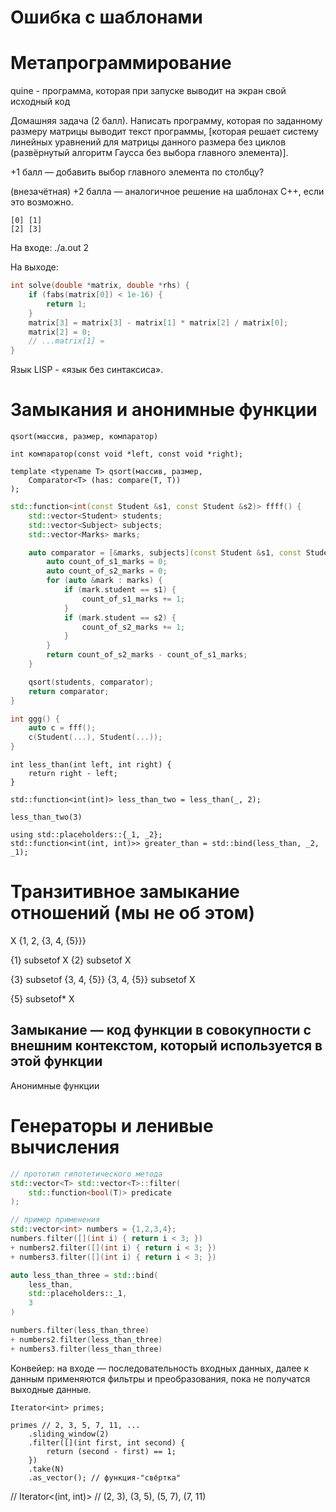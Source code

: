 # Ошибка с шаблонами

# Метапрограммирование

quine - программа, которая при запуске выводит на экран свой исходный код

Домашняя задача (2 балл). Написать программу, которая по заданному размеру матрицы выводит текст программы, [которая решает систему линейных уравнений для матрицы данного размера без циклов (развёрнутый алгоритм Гаусса без выбора главного элемента)].

+1 балл — добавить выбор главного элемента по столбцу?

(внезачётная) +2 балла — аналогичное решение на шаблонах C++, если это возможно.

```
[0] [1]
[2] [3]
```

На входе: ./a.out 2

На выходе:
```c
int solve(double *matrix, double *rhs) {
    if (fabs(matrix[0]) < 1e-16) {
        return 1;
    }
    matrix[3] = matrix[3] - matrix[1] * matrix[2] / matrix[0];
    matrix[2] = 0;
    // ...matrix[1] = 
}
```

Язык LISP - «язык без синтаксиса».

# Замыкания и анонимные функции

```
qsort(массив, размер, компаратор)
```

```
int компаратор(const void *left, const void *right);
```

```
template <typename T> qsort(массив, размер,
    Comparator<T> (has: compare(T, T))
);
```

```c++
std::function<int(const Student &s1, const Student &s2)> ffff() {
    std::vector<Student> students;
    std::vector<Subject> subjects;
    std::vector<Marks> marks;

    auto comparator = [&marks, subjects](const Student &s1, const Student &s2) -> int {
        auto count_of_s1_marks = 0;
        auto count_of_s2_marks = 0;
        for (auto &mark : marks) {
            if (mark.student == s1) {
                count_of_s1_marks += 1;
            }
            if (mark.student == s2) {
                count_of_s2_marks += 1;
            }
        }
        return count_of_s2_marks - count_of_s1_marks;
    }

    qsort(students, comparator);
    return comparator;
}

int ggg() {
    auto c = fff();
    c(Student(...), Student(...));
}
```


```
int less_than(int left, int right) {
    return right - left;
}

std::function<int(int)> less_than_two = less_than(_, 2);

less_than_two(3)

using std::placeholders::{_1, _2};
std::function<int(int, int)>> greater_than = std::bind(less_than, _2, _1);
```

# Транзитивное замыкание отношений (мы не об этом)
X {1, 2, {3, 4, {5}}}

{1} subsetof X
{2} subsetof X

{3} subsetof {3, 4, {5}}
{3, 4, {5}} subsetof X

{5} subsetof* X

## Замыкание — код функции в совокупности с внешним контекстом, который используется в этой функции

Анонимные функции


# Генераторы и ленивые вычисления

```c++
// прототип гипотетического метода
std::vector<T> std::vector<T>::filter(
    std::function<bool(T)> predicate
);

// пример применения
std::vector<int> numbers = {1,2,3,4};
numbers.filter([](int i) { return i < 3; })
+ numbers2.filter([](int i) { return i < 3; })
+ numbers3.filter([](int i) { return i < 3; })

auto less_than_three = std::bind(
    less_than,
    std::placeholders::_1,
    3
)

numbers.filter(less_than_three) 
+ numbers2.filter(less_than_three)
+ numbers3.filter(less_than_three)
```


Конвейер:
на входе — последовательность входных данных,
далее к данным применяются фильтры и преобразования,
пока не получатся выходные данные.

```
Iterator<int> primes;

primes // 2, 3, 5, 7, 11, ...
    .sliding_window(2) 
    .filter([](int first, int second) {
        return (second - first) == 1;
    })
    .take(N)
    .as_vector(); // функция-"свёртка"
```

// Iterator<(int, int)> // (2, 3), (3, 5), (5, 7), (7, 11)